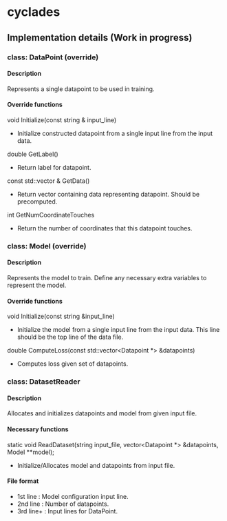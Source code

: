 # cyclades

## Implementation details (Work in progress)
### class: DataPoint (override)
#### Description
Represents a single datapoint to be used in training.
#### Override functions
void Initialize(const string & input_line)
- Initialize constructed datapoint from a single input line from the input data.

double GetLabel()
- Return label for datapoint.

const std::vector<double> & GetData()
- Return vector containing data representing datapoint. Should be precomputed.

int GetNumCoordinateTouches
- Return the number of coordinates that this datapoint touches.

### class: Model (override)
#### Description
Represents the model to train. Define any necessary extra variables to represent the model.
#### Override functions
void Initialize(const string &input_line)
- Initialize the model from a single input line from the input data. This line should be the top line of the data file.

double ComputeLoss(const std::vector<Datapoint *> &datapoints)
- Computes loss given set of datapoints.

### class: DatasetReader
#### Description
Allocates and initializes datapoints and model from given input file.
#### Necessary functions
static void ReadDataset(string input_file, vector<Datapoint *> &datapoints, Model **model);
- Initialize/Allocates model and datapoints from input file.

#### File format
- 1st line : Model configuration input line.
- 2nd line : Number of datapoints.
- 3rd line+ : Input lines for DataPoint.
